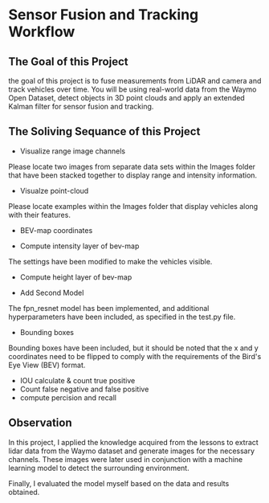 # Sensor Fusion and Tracking Workflow

## The Goal of this Project

the goal of this project is to fuse measurements from LiDAR and camera and track vehicles over time. You will be using real-world data from the Waymo Open Dataset, detect objects in 3D point clouds and apply an extended Kalman filter for sensor fusion and tracking.

## The Soliving Sequance of this Project
* Visualize range image channels
 
Please locate two images from separate data sets within the Images folder that have been stacked together to display range and intensity information.

* Visualze point-cloud
 
Please locate examples within the Images folder that display vehicles along with their features.

* BEV-map coordinates

* Compute intensity layer of bev-map

The settings have been modified to make the vehicles visible.

* Compute height layer of bev-map

* Add Second Model

The fpn_resnet model has been implemented, and additional hyperparameters have been included, as specified in the test.py file.

* Bounding boxes

Bounding boxes have been included, but it should be noted that the x and y coordinates need to be flipped to comply with the requirements of the Bird's Eye View (BEV) format.

* IOU calculate & count true positive
* Count false negative and false positive
* compute percision and recall

## Observation


In this project, I applied the knowledge acquired from the lessons to extract lidar data from the Waymo dataset and generate images for the necessary channels. These images were later used in conjunction with a machine learning model to detect the surrounding environment.

Finally, I evaluated the model myself based on the data and results obtained.
